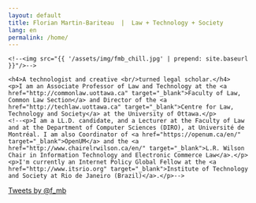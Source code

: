 ```yaml
---
layout: default
title: Florian Martin-Bariteau  |  Law + Technology + Society
lang: en
permalink: /home/
---
```


<div class="home" id="home">

  <div class="colx2">

  	<!--<img src="{{ '/assets/img/fmb_chill.jpg' | prepend: site.baseurl }}"/>-->

  	<h4>A technologist and creative <br/>turned legal scholar.</h4>
	<p>I am an Associate Professor of Law and Technology at the <a href="http://commonlaw.uottawa.ca" target="_blank">Faculty of Law, Common Law Section</a> and Director of the <a href="http://techlaw.uottawa.ca" target="_blank">Centre for Law, Technology and Society</a> at the University of Ottawa.</p>
	<!--<p>I am a LL.D. candidate, and a Lecturer at the Faculty of Law and at the Department of Computer Sciences (DIRO), at Université de Montréal. I am also Coordinator of <a href="https://openum.ca/en/" target="_blank">OpenUM</a> and the <a href="http://www.chairelrwilson.ca/en/" target="_blank">L.R. Wilson Chair in Information Technology and Electronic Commerce Law</a>.</p>
	<p>I'm currently an Internet Policy Global Fellow at the <a href="http://www.itsrio.org" target="_blank">Institute of Technology and Society at Rio de Janeiro (Brazil)</a>.</p>-->

<!--
  	<p><a href="about/#bio" class="link-label">Bio</a> <a href="about/#affiliations" class="link-label">Affiliations</a> <a href="writings/" class="link-label">Writings</a> <a href="talks/" class="link-label">Talks</a> <a href="/lld/" class="link-label label-grey">LLD</a>
	<br/><a class="link-label label-grey" href="https://twitter.com/f_mb" data-show-count="false" data-screen-name="false" data-size="normal">Twitter</a>
  	<a href="http://linkedin.com/in/fmartinbariteau" target="_blank" class="link-label label-grey">LinkedIn</a> <a href="https://www.researchgate.net/profile/Florian_Martin-Bariteau/" target="_blank" class="link-label label-grey">ResearchGate</a>
  	<a href="http://ssrn.com/author=1767802" target="_blank" class="link-label label-grey">SSRN</a></p>
-->


  </div>

  <div class="colx2">
	<a class="twitter-timeline" href="https://twitter.com/f_mb" data-widget-id="287357169165279232" height="500px" data-chrome="noheader nofooter noborders transparent" data-link-color="#ffc107">Tweets by @f_mb</a>
	<script>!function(d,s,id){var js,fjs=d.getElementsByTagName(s)[0],p=/^http:/.test(d.location)?'http':'https';if(!d.getElementById(id)){js=d.createElement(s);js.id=id;js.src=p+"://platform.twitter.com/widgets.js";fjs.parentNode.insertBefore(js,fjs);}}(document,"script","twitter-wjs");</script>
  </div>

</div>
